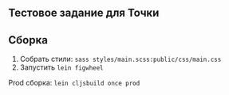 ## Тестовое задание для Точки

## Сборка

1. Собрать стили: `sass styles/main.scss:public/css/main.css`
2. Запустить `lein figwheel`

Prod сборка: `lein cljsbuild once prod`
